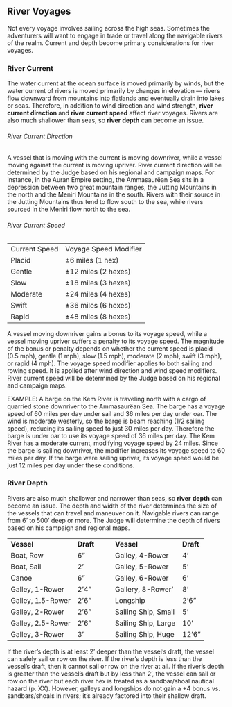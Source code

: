 ## River Voyages

Not every voyage involves sailing across the high seas. Sometimes the adventurers will want to engage in trade or travel along the navigable rivers of the realm. Current and depth become primary considerations for river voyages.

### River Current

The water current at the ocean surface is moved primarily by winds, but the water current of rivers is moved primarily by changes in elevation — rivers flow downward from mountains into flatlands and eventually drain into lakes or seas. Therefore, in addition to wind direction and wind strength, **river current direction** and **river current speed** affect river voyages. Rivers are also much shallower than seas, so **river depth** can become an issue.

###### River Current Direction

A vessel that is moving with the current is moving downriver, while a vessel moving against the current is moving upriver. River current direction will be determined by the Judge based on his regional and campaign maps. For instance, in the Auran Empire setting, the Ammasaurëan Sea sits in a depression between two great mountain ranges, the Jutting Mountains in the north and the Meniri Mountains in the south. Rivers with their source in the Jutting Mountains thus tend to flow south to the sea, while rivers sourced in the Meniri flow north to the sea.

###### River Current Speed

|  |  |
| --- | --- |
| Current Speed | Voyage Speed Modifier |
| Placid | ±6 miles (1 hex) |
| Gentle | ±12 miles (2 hexes) |
| Slow | ±18 miles (3 hexes) |
| Moderate | ±24 miles (4 hexes) |
| Swift | ±36 miles (6 hexes) |
| Rapid | ±48 miles (8 hexes) |

A vessel moving downriver gains a bonus to its voyage speed, while a vessel moving upriver suffers a penalty to its voyage speed. The magnitude of the bonus or penalty depends on whether the current speed is placid (0.5 mph), gentle (1 mph), slow (1.5 mph), moderate (2 mph), swift (3 mph), or rapid (4 mph). The voyage speed modifier applies to both sailing and rowing speed. It is applied after wind direction and wind speed modifiers. River current speed will be determined by the Judge based on his regional and campaign maps.

EXAMPLE: A barge on the Kem River is traveling north with a cargo of quarried stone downriver to the Ammasaurëan Sea. The barge has a voyage speed of 60 miles per day under sail and 36 miles per day under oar. The wind is moderate westerly, so the barge is beam reaching (1/2 sailing speed), reducing its sailing speed to just 30 miles per day. Therefore the barge is under oar to use its voyage speed of 36 miles per day. The Kem River has a moderate current, modifying voyage speed by 24 miles. Since the barge is sailing downriver, the modifier increases its voyage speed to 60 miles per day. If the barge were sailing upriver, its voyage speed would be just 12 miles per day under these conditions.

### River Depth

Rivers are also much shallower and narrower than seas, so **river** **depth** can become an issue. The depth and width of the river determines the size of the vessels that can travel and maneuver on it. Navigable rivers can range from 6’ to 500’ deep or more. The Judge will determine the depth of rivers based on his campaign and regional maps.

|  |  |  |  |  |  |
| --- | --- | --- | --- | --- | --- |
| **Vessel** | **Draft** |  |  | **Vessel** | **Draft** |
| Boat, Row | 6” |  |  | Galley, 4-Rower | 4’ |
| Boat, Sail | 2’ |  |  | Galley, 5-Rower | 5’ |
| Canoe | 6” |  |  | Galley, 6-Rower | 6’ |
| Galley, 1-Rower | 2’4” |  |  | Gallery, 8-Rower’ | 8’ |
| Galley, 1.5-Rower | 2’6” |  |  | Longship | 2’6” |
| Galley, 2-Rower | 2’6” |  |  | Sailing Ship, Small | 5’ |
| Galley, 2.5-Rower | 2’6” |  |  | Sailing Ship, Large | 10’ |
| Galley, 3-Rower | 3’ |  |  | Sailing Ship, Huge | 12’6” |

If the river’s depth is at least 2’ deeper than the vessel’s draft, the vessel can safely sail or row on the river. If the river’s depth is less than the vessel’s draft, then it cannot sail or row on the river at all. If the river’s depth is greater than the vessel’s draft but by less than 2’, the vessel can sail or row on the river but each river hex is treated as a sandbar/shoal nautical hazard (p. XX). However, galleys and longships do not gain a +4 bonus vs. sandbars/shoals in rivers; it’s already factored into their shallow draft.
